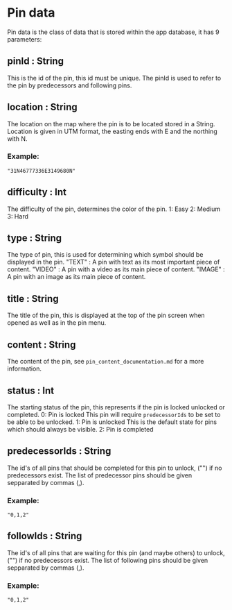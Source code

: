 # Pin data
Pin data is the class of data that is stored within the app database, it has 9 parameters:

## pinId : String
This is the id of the pin, this id must be unique.
The pinId is used to refer to the pin by predecessors and following pins.

## location : String
The location on the map where the pin is to be located stored in a String.
Location is given in UTM format, the easting ends with E and the northing with N.
### Example:
`"31N46777336E3149680N"`

## difficulty : Int
The difficulty of the pin, determines the color of the pin.
	1:	Easy
	2: 	Medium
	3:	Hard

## type : String
The type of pin, this is used for determining which symbol should be displayed in the pin.
	"TEXT"	:	A pin with text as its most important piece of content.
	"VIDEO"	:	A pin with a video as its main piece of content.
	"IMAGE"	:	A pin with an image as its main piece of content.

## title : String
The title of the pin, this is displayed at the top of the pin screen when opened as well as in the pin menu.

## content : String
The content of the pin, see `pin_content_documentation.md` for a more information.

## status : Int
The starting status of the pin, this represents if the pin is locked unlocked or completed.
	0:	Pin is locked 		This pin will require `predecessorIds` to be set to be able to be unlocked.
	1: 	Pin is unlocked 	This is the default state for pins which should always be visible.
	2:	Pin is completed

## predecessorIds : String
The id's of all pins that should be completed for this pin to unlock, ("") if no predecessors exist.
The list of predecessor pins should be given sepparated by commas (,).
### Example:
`"0,1,2"`

## followIds : String
The id's of all pins that are waiting for this pin (and maybe others) to unlock, ("") if no predecessors exist.
The list of following pins should be given sepparated by commas (,).
### Example:
`"0,1,2"`
